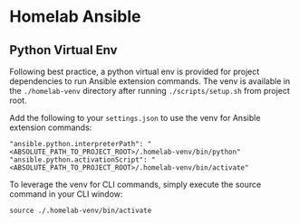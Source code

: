 # Homelab Ansible



## Python Virtual Env

Following best practice, a python virtual env is provided for project dependencies to run Ansible extension commands.
The venv is available in the `./homelab-venv` directory after running `./scripts/setup.sh` from project root.

Add the following to your `settings.json` to use the venv for Ansible extension commands:
```
"ansible.python.interpreterPath": "<ABSOLUTE_PATH_TO_PROJECT_ROOT>/.homelab-venv/bin/python"
"ansible.python.activationScript": "<ABSOLUTE_PATH_TO_PROJECT_ROOT>/.homelab-venv/bin/activate"
```

To leverage the venv for CLI commands, simply execute the source command in your CLI window:
```
source ./.homelab-venv/bin/activate
```